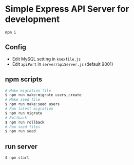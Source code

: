 # Simple Express API Server for development

```
npm i
```
## Config

- Edit MySQL setting in `knexfile.js`
- Edit `apiPort` in `server/apiServer.js` (default 9001)

## npm scripts

```bash
# Make migration file
$ npm run make:migrate users_create
# Make seed file
$ npm run make:seed users
# Run latest migration
$ npm run migrate
# Rollback
$ npm run rollback
# Run seed files
$ npm run seed

```

## run server

```
$ npm start
```
